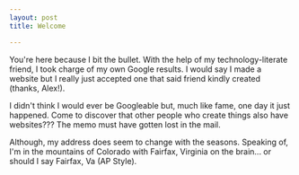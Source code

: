 ```yaml
---
layout: post
title: Welcome

---
```

You're here because I bit the bullet. With the help of my technology-literate friend, I took charge of my own Google results. I would say I made a website but I really just accepted one that said friend kindly created (thanks, Alex!).

I didn't think I would ever be Googleable but, much like fame, one day it just happened. Come to discover that other people who create things also have websites??? The memo must have gotten lost in the mail.

Although, my address does seem to change with the seasons. Speaking of, I'm in the mountains of Colorado with Fairfax, Virginia on the brain... or should I say Fairfax, Va (AP Style).
